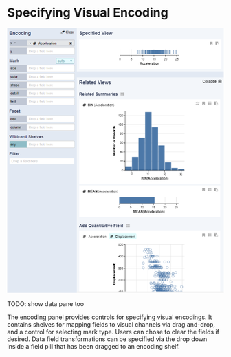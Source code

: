 # Specifying Visual Encoding

![](../../.gitbook/assets/encodingchannelsrv.PNG)

TODO: show data pane too

The encoding panel provides controls for specifying visual encodings. It contains shelves for mapping fields to visual channels via drag and-drop, and a control for selecting mark type. Users can chose to clear the fields if desired. Data field transformations can be specified via the drop down inside a field pill that has been dragged to an encoding shelf.

